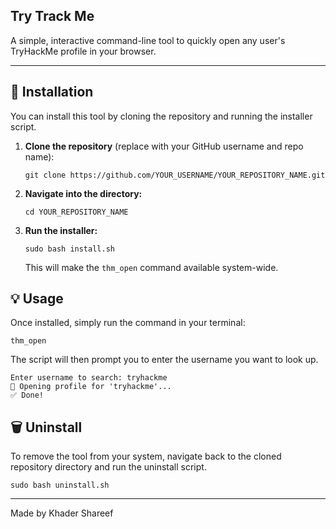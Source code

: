 <html></html>
    <div>
        <article>
            <h1>Try Track Me</h1>
            <p>
                A simple, interactive command-line tool to quickly open any user's TryHackMe profile in your browser.
            </p>
            <hr>
            <h2>🚀 Installation</h2>
            <p>
                You can install this tool by cloning the repository and running the installer script.
            </p>
            <ol>
                <li>
                    <strong>Clone the repository</strong> (replace with your GitHub username and repo name):
                    <pre><code>git clone https://github.com/YOUR_USERNAME/YOUR_REPOSITORY_NAME.git</code></pre>
                </li>
                <li>
                    <strong>Navigate into the directory:</strong>
                    <pre><code>cd YOUR_REPOSITORY_NAME</code></pre>
                </li>
                <li>
                    <strong>Run the installer:</strong>
                    <pre><code>sudo bash install.sh</code></pre>
                    <p>This will make the <code>thm_open</code> command available system-wide.</p>
                </li>
            </ol>
            <!-- Usage Section -->
            <h2>💡 Usage</h2>
            <p>
                Once installed, simply run the command in your terminal:
            </p>
            <pre><code>thm_open</code></pre>
            <p>
                The script will then prompt you to enter the username you want to look up.
            </p>
            <pre><code>Enter username to search: tryhackme
🔎 Opening profile for 'tryhackme'...
✅ Done!</code></pre>
            <!-- Uninstall Section -->
            <h2>🗑️ Uninstall</h2>
            <p>
                To remove the tool from your system, navigate back to the cloned repository directory and run the uninstall script.
            </p>
            <pre><code>sudo bash uninstall.sh</code></pre>
        </article>
        <!-- Footer -->
        <footer>
            <hr>
            <p>Made by Khader Shareef</p>
        </footer>
    </div>

</body>
</html>

